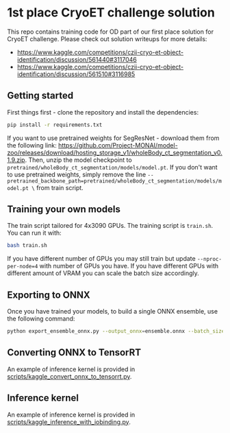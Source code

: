 # 1st place CryoET challenge solution

This repo contains training code for OD part of our first place solution for CryoET challenge.
Please check out solution writeups for more details:
* https://www.kaggle.com/competitions/czii-cryo-et-object-identification/discussion/561440#3117046
* https://www.kaggle.com/competitions/czii-cryo-et-object-identification/discussion/561510#3116985

## Getting started

First things first - clone the repository and install the dependencies:

```bash
pip install -r requirements.txt
```

If you want to use pretrained weights for SegResNet - download them from the following link: https://github.com/Project-MONAI/model-zoo/releases/download/hosting_storage_v1/wholeBody_ct_segmentation_v0.1.9.zip.
Then, unzip the model checkpoint to `pretrained/wholeBody_ct_segmentation/models/model.pt`.
If you don't want to use pretrained weights, simply remove the line `--pretrained_backbone_path=pretrained/wholeBody_ct_segmentation/models/model.pt \` from train script. 

## Training your own models

The train script tailored for 4x3090 GPUs. The training script is `train.sh`. You can run it with:

```bash
bash train.sh
```

If you have different number of GPUs you may still train but update `--nproc-per-node=4` with number of GPUs you have. 
If you have different GPUs with different amount of VRAM you can scale the batch size accordingly. 

## Exporting to ONNX

Once you have trained your models, to build a single ONNX ensemble, use the following command:

```bash 
python export_ensemble_onnx.py --output_onnx=ensemble.onnx --batch_size=1 <AS MANY CHECKPOINTS AS YOU WANT>
```

## Converting ONNX to TensorRT

An example of inference kernel is provided in [scripts/kaggle_convert_onnx_to_tensorrt.py](scripts/kaggle_convert_onnx_to_tensorrt.py). 

## Inference kernel

An example of inference kernel is provided in [scripts/kaggle_inference_with_iobinding.py](scripts/kaggle_inference_with_iobinding.py). 

